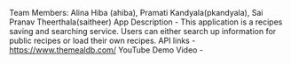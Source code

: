 Team Members: Alina Hiba (ahiba), Pramati Kandyala(pkandyala), Sai Pranav Theerthala(saitheer)
App Description - This application is a recipes saving and searching service. Users can either search up information for public recipes or load their own recipes.
API links - https://www.themealdb.com/
YouTube Demo Video - 
